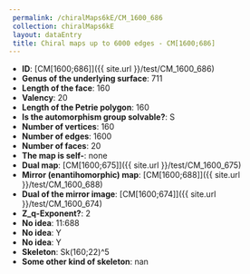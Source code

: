 ```yaml
--- 
 permalink: /chiralMaps6kE/CM_1600_686 
 collection: chiralMaps6kE
 layout: dataEntry
 title: Chiral maps up to 6000 edges - CM[1600;686]
---
```


- **ID**: [CM[1600;686]]({{ site.url }}/test/CM_1600_686)
- **Genus of the underlying surface**: 711
- **Length of the face**: 160
- **Valency**: 20
- **Length of the Petrie polygon**: 160
- **Is the automorphism group solvable?**: S
- **Number of vertices**: 160
- **Number of edges**: 1600
- **Number of faces**: 20
- **The map is self-**: none
- **Dual map**: [CM[1600;675]]({{ site.url }}/test/CM_1600_675)
- **Mirror (enantihomorphic) map**: [CM[1600;688]]({{ site.url }}/test/CM_1600_688)
- **Dual of the mirror image**: [CM[1600;674]]({{ site.url }}/test/CM_1600_674)
- **Z_q-Exponent?**: 2
- **No idea**:  11:688
- **No idea**: Y
- **No idea**: Y
- **Skeleton**: Sk(160;22)^5
- **Some other kind of skeleton**: nan
